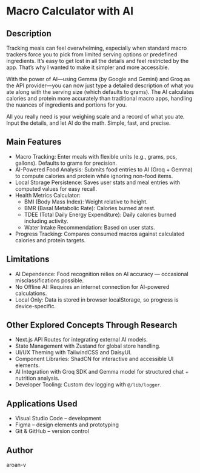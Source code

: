 # Macro Calculator with AI

## Description

Tracking meals can feel overwhelming, especially when standard macro trackers force you to pick from limited serving options or predefined ingredients. It’s easy to get lost in all the details and feel restricted by the app. That’s why I wanted to make it simpler and more accessible.

With the power of AI—using Gemma (by Google and Gemini) and Groq as the API provider—you can now just type a detailed description of what you ate along with the serving size (which defaults to grams). The AI calculates calories and protein more accurately than traditional macro apps, handling the nuances of ingredients and portions for you.

All you really need is your weighing scale and a record of what you ate. Input the details, and let AI do the math. Simple, fast, and precise.

## Main Features

- Macro Tracking: Enter meals with flexible units (e.g., grams, pcs, gallons). Defaults to grams for precision.
- AI-Powered Food Analysis: Submits food entries to AI (Groq + Gemma) to compute calories and protein while ignoring non-food items.
- Local Storage Persistence: Saves user stats and meal entries with computed values for easy recall.
- Health Metrics Calculator:
  - BMI (Body Mass Index): Weight relative to height.
  - BMR (Basal Metabolic Rate): Calories burned at rest.
  - TDEE (Total Daily Energy Expenditure): Daily calories burned including activity.
  - Water Intake Recommendation: Based on user stats.
- Progress Tracking: Compares consumed macros against calculated calories and protein targets.

## Limitations

- AI Dependence: Food recognition relies on AI accuracy — occasional misclassifications possible.
- No Offline AI: Requires an internet connection for AI-powered calculations.
- Local Only: Data is stored in browser localStorage, so progress is device-specific.

## Other Explored Concepts Through Research

- Next.js API Routes for integrating external AI models.
- State Management with Zustand for global store handling.
- UI/UX Theming with TailwindCSS and DaisyUI.
- Component Libraries: ShadCN for interactive and accessible UI elements.
- AI Integration with Groq SDK and Gemma model for structured chat + nutrition analysis.
- Developer Tooling: Custom dev logging with `@/lib/logger`.

## Applications Used

- Visual Studio Code – development
- Figma – design elements and prototyping
- Git & GitHub – version control

## Author

aroan-v
